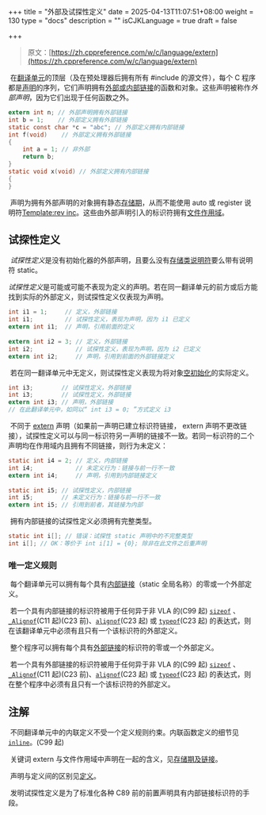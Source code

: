 +++
title = "外部及试探性定义"
date = 2025-04-13T11:07:51+08:00
weight = 130
type = "docs"
description = ""
isCJKLanguage = true
draft = false

+++

> 原文：[https://zh.cppreference.com/w/c/language/extern](https://zh.cppreference.com/w/c/language/extern)

​	在[翻译单元](https://zh.cppreference.com/w/c/language/translation_phases)的顶层（及在预处理器后拥有所有 #include 的源文件），每个 C 程序都是[声明](https://zh.cppreference.com/w/c/language/declarations)的序列，它们声明拥有[外部或内部链接](https://zh.cppreference.com/w/c/language/storage_duration)的函数和对象。这些声明被称作*外部声明*，因为它们出现于任何函数之外。

```c
extern int n; // 外部声明拥有外部链接
int b = 1;    // 外部定义拥有外部链接
static const char *c = "abc"; // 外部定义拥有内部链接
int f(void)    // 外部定义拥有外部链接
{
    int a = 1; // 非外部
    return b; 
}
static void x(void) // 外部定义拥有内部链接
{
}
```

​	声明为拥有外部声明的对象拥有静态[存储期](https://zh.cppreference.com/w/c/language/storage_duration)，从而不能使用 auto 或 register 说明符[Template:rev inc](https://zh.cppreference.com/mwiki/index.php?title=Template:rev_inc&action=edit&redlink=1)。这些由外部声明引入的标识符拥有[文件作用域](https://zh.cppreference.com/w/c/language/scope)。

## 试探性定义

​	*试探性定义*是没有初始化器的外部声明，且要么没有[存储类说明符](https://zh.cppreference.com/w/c/language/storage_duration)要么带有说明符 static。

​	*试探性定义*是可能或可能不表现为定义的声明。若在同一翻译单元的前方或后方能找到实际的外部定义，则试探性定义仅表现为声明。

```c
int i1 = 1;     // 定义，外部链接
int i1;         // 试探性定义，表现为声明，因为 i1 已定义
extern int i1;  // 声明，引用前面的定义
 
extern int i2 = 3; // 定义，外部链接
int i2;            // 试探性定义，表现为声明，因为 i2 已定义
extern int i2;     // 声明，引用到前面的外部链接定义
```

​	若在同一翻译单元中无定义，则试探性定义表现为将对象[空初始化](https://zh.cppreference.com/w/c/language/initialization#.E7.A9.BA.E5.88.9D.E5.A7.8B.E5.8C.96)的实际定义。

```c
int i3;        // 试探性定义，外部链接
int i3;        // 试探性定义，外部链接
extern int i3; // 声明，外部链接
// 在此翻译单元中，如同以“ int i3 = 0; ”方式定义 i3
```

​	不同于 [extern](https://zh.cppreference.com/w/c/language/storage_duration) 声明（如果前一声明已建立标识符链接， extern 声明不更改链接），试探性定义可以与同一标识符另一声明的链接不一致。若同一标识符的二个声明均在作用域内且拥有不同链接，则行为未定义：

```c
static int i4 = 2; // 定义，内部链接
int i4;            // 未定义行为：链接与前一行不一致
extern int i4;     // 声明，引用到内部链接定义
 
static int i5; // 试探性定义，内部链接
int i5;        // 未定义行为：链接与前一行不一致
extern int i5; // 引用到前者，其链接为内部
```

​	拥有内部链接的试探性定义必须拥有完整类型。

```c
static int i[]; // 错误：试探性 static 声明中的不完整类型
int i[]; // OK：等价于 int i[1] = {0}; 除非在此文件之后重声明
```

### 唯一定义规则

​	每个翻译单元可以拥有每个具有[内部链接](https://zh.cppreference.com/w/c/language/storage_duration)（static 全局名称）的零或一个外部定义。

​	若一个具有内部链接的标识符被用于任何异于非 VLA 的(C99 起) [`sizeof`](https://zh.cppreference.com/w/c/language/sizeof) 、[`_Alignof`](https://zh.cppreference.com/w/c/language/_Alignof)(C11 起)(C23 前)、[`alignof`](https://zh.cppreference.com/w/c/language/alignof)(C23 起) 或 [`typeof`](https://zh.cppreference.com/w/c/language/typeof)(C23 起) 的表达式，则在该翻译单元中必须有且只有一个该标识符的外部定义。

​	整个程序可以拥有每个具有[外部链接](https://zh.cppreference.com/w/c/language/storage_duration)的标识符的零或一个外部定义。

​	若一个具有外部链接的标识符被用于任何异于非 VLA 的(C99 起) [`sizeof`](https://zh.cppreference.com/w/c/language/sizeof) 、[`_Alignof`](https://zh.cppreference.com/w/c/language/_Alignof)(C11 起)(C23 前)、[`alignof`](https://zh.cppreference.com/w/c/language/alignof)(C23 起) 或 [`typeof`](https://zh.cppreference.com/w/c/language/typeof)(C23 起) 的表达式，则在整个程序中必须有且只有一个该标识符的外部定义。

## 注解

​	不同翻译单元中的内联定义不受一个定义规则约束。内联函数定义的细节见 [`inline`](https://zh.cppreference.com/w/c/language/inline)。(C99 起)

​	关键词 extern 与文件作用域中声明在一起的含义，见[存储期及链接](https://zh.cppreference.com/w/c/language/storage_duration)。

​	声明与定义间的区别见[定义](https://zh.cppreference.com/w/c/language/declarations#.E5.AE.9A.E4.B9.89)。

​	发明试探性定义是为了标准化各种 C89 前的前置声明具有内部链接标识符的手段。

​	